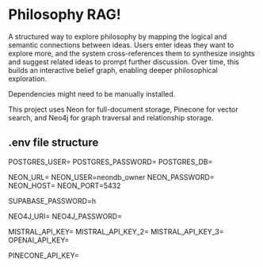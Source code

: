 # **Philosophy RAG!**

A structured way to explore philosophy by mapping the logical and semantic connections between ideas. Users enter ideas they want to explore more, and the system cross-references them to synthesize insights and suggest related ideas to prompt further discussion. Over time, this builds an interactive belief graph, enabling deeper philosophical exploration.

Dependencies might need to be manually installed.

This project uses Neon for full-document storage, Pinecone for vector search, and Neo4j for graph traversal and relationship storage.

## **.env file structure**

POSTGRES_USER=
POSTGRES_PASSWORD=
POSTGRES_DB=

NEON_URL=
NEON_USER=neondb_owner
NEON_PASSWORD=
NEON_HOST=
NEON_PORT=5432

SUPABASE_PASSWORD=h

NEO4J_URI=
NEO4J_PASSWORD=

MISTRAL_API_KEY=
MISTRAL_API_KEY_2=
MISTRAL_API_KEY_3=
OPENAI_API_KEY=

PINECONE_API_KEY=
